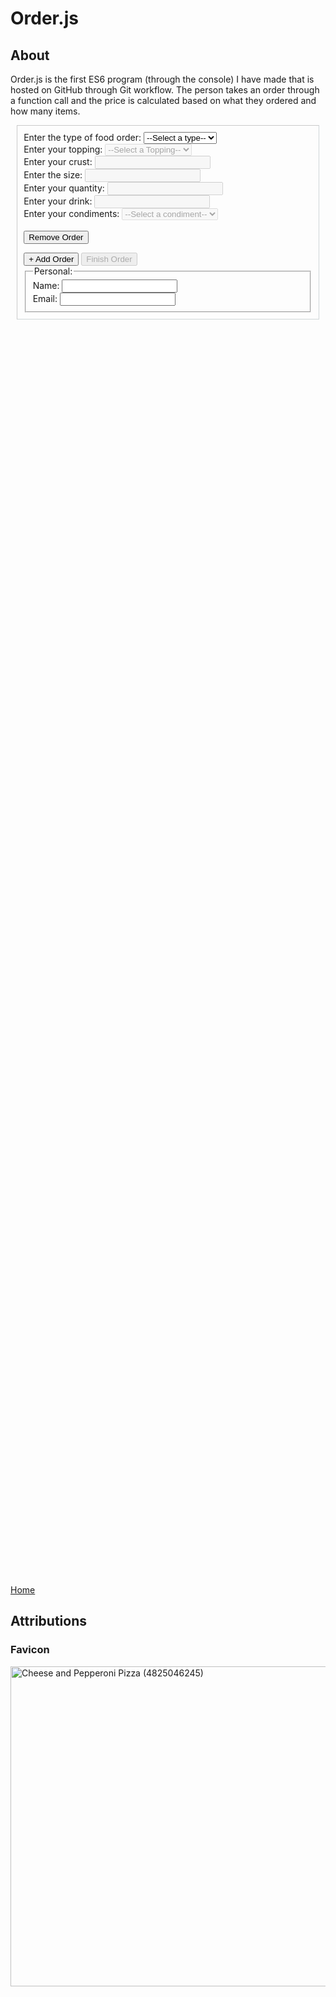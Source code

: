 <script> 
    let sslink = document.createElement("link"); 
    sslink.href = "css/style.css";
    sslink.rel = "stylesheet";
    sslink.type = "text/css";
    document.head.appendChild(sslink);

    let favLink = document.createElement("link");
    favLink.rel = "shortcut icon";
    favLink.type = "images/x-icon";
    favLink.href = "images/icon.ico";
    document.head.appendChild(favLink);
</script>

# Order.js

## About ##

Order.js is the first ES6 program (through the console) I have made that is hosted on GitHub through Git workflow. The person takes an order through a function call and the price is calculated based on what they ordered and how many items. 

<object width="900" height="270" data="./README.html" type="text/html"></object>
<div id = "forms" style = "border-color: rgba(27, 63, 68, 0.2); border-width: 1px; border-style: inset; padding: 2%; margin: 2%">
    <form action = "">
        <label for = "orderType">Enter the type of food order: </label>
        <select onchange = "enableFields(this); removeUnnecessary(this.parentNode);" name = "orderType" id = "orderType" required>
            <option value = "">--Select a type--</option>
            <option value = "pizza"> Pizza </option>
            <option value = "hotDog"> Hot Dog </option>
            <option value = "fries"> Fries </option>
            <option value = "drink"> Drink </option>
            <option value = "burger"> Burger </option>
        </select> <br>
        <label for = "orderTopping">Enter your topping: </label>
        <select class = "pizza fries" disabled id = "orderTopping" name = "orderTopping">
            <option value = "">--Select a Topping--</option>
            <option value = "pepperoni"> Pepperoni </option>
            <option value = "mushroom">Mushroom</option>
            <option value = "veggie">Vegetable</option>
            <option value = "sausage">Sausage</option>
            <option value = "">None</option>
        </select> <br> 
        <label for = "crustType">Enter your crust: </label>
        <input class = "pizza" disabled type = "text" name = "crustType"> <br>  
        <label for = "size">Enter the size: </label>
        <input class = "pizza fries drink" disabled type = "text" name = "size"> <br>  
        <label for = "quantity">Enter your quantity: </label>
        <input class = "pizza hotDog fries drink burger" disabled type = "text" name = "quantity"> <br>  
        <label for = "drink">Enter your drink: </label>
        <input class = "drink" disabled type = "text" name = "drink"> <br>
        <label for = "condiments">Enter your condiments: </label>
        <select class = "hotDog burger" disabled name = "condiments" id = "condiments">
            <option value = "">--Select a condiment--</option>
            <option value = "Ketchup"> Ketchup </option>
            <option value = "Mustard"> Mustard </option>
            <option value = "Relish"> Relish </option>
            <option value = "Chili"> Chili </option>
        </select> <br>
        <br>
        <input type = "button" value = "Remove Order" onclick = "removeOrder(this)">
        <textarea style = "display: none"></textarea>
    </form>
    <input id = "writeroot" type = "button" value = "+ Add Order" onclick = "duplicateForm()" />
    <input disabled type = "button" value = "Finish Order" onclick = "orderAll()">
    <fieldset>
        <legend>Personal: </legend>
        <label for = "name">Name: </label><input name = "name" type="text"><br>
        <label for = "email">Email: </label><input type="text"><br>
        <label for = "" <input type="text">
    </fieldset>
</div>
<div style = "height: 50vh; overflow: auto;" class = "highlight"> 
    <div class = "gt" id = "program"> </div>
</div>

<script src = "scripts/helperFunctions.js"></script>
<script src = "scripts/orderIn.js"></script>
<script src = "scripts/order.js"></script>

[Home](https://knowledgeablekangaroo.github.io)

## Attributions ##

### Favicon ###

<a target = "_blank" title = "By Pink Sherbet Photography from USA (Cheese and Pepperoni Pizza) [CC BY 2.0 
 (https://creativecommons.org/licenses/by/2.0
)], via Wikimedia Commons" href = "https://commons.wikimedia.org/wiki/File:Cheese_and_Pepperoni_Pizza_(4825046245).jpg"><img width="512" alt = "Cheese and Pepperoni Pizza (4825046245)" src = "https://upload.wikimedia.org/wikipedia/commons/thumb/5/54/Cheese_and_Pepperoni_Pizza_%284825046245%29.jpg/512px-Cheese_and_Pepperoni_Pizza_%284825046245%29.jpg"></a>

